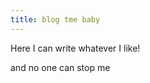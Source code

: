 ```yaml
---
title: blog tme baby
---
```


<p> Here I can write whatever I like!</p>

<p> and no one can stop me</p>
